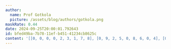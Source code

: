 ```yaml
---
author:
  name: Prof Gotkola
  picture: /assets/blog/authors/gotkola.png
maskRate: 0.44
date: 2024-09-25T20:00:01.792643
id: bfed49ba-7b78-11ef-b451-41234cb8625c
content: '[[0, 0, 0, 0, 2, 3, 1, 7, 8], [0, 9, 2, 5, 0, 8, 6, 0, 4], [0, 3, 8, 6, 7, 0, 2, 0, 5], [0, 0, 1, 0, 0, 0, 7, 0, 0], [5, 0, 9, 0, 0, 7, 0, 1, 2], [0, 6, 0, 0, 3, 2, 5, 8, 0], [2, 1, 4, 0, 9, 0, 0, 6, 0], [9, 5, 3, 7, 8, 6, 4, 2, 0], [0, 7, 0, 0, 4, 1, 0, 5, 0]]'
---
```

